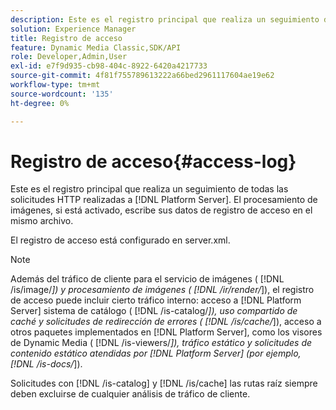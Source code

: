 ```yaml
---
description: Este es el registro principal que realiza un seguimiento de todas las solicitudes HTTP realizadas a [!DNL Platform Server]. El procesamiento de imágenes, si está activado, escribe sus datos de registro de acceso en el mismo archivo.
solution: Experience Manager
title: Registro de acceso
feature: Dynamic Media Classic,SDK/API
role: Developer,Admin,User
exl-id: e7f9d935-cb98-404c-8922-6420a4217733
source-git-commit: 4f81f755789613222a66bed2961117604ae19e62
workflow-type: tm+mt
source-wordcount: '135'
ht-degree: 0%

---
```


# Registro de acceso{#access-log}

Este es el registro principal que realiza un seguimiento de todas las solicitudes HTTP realizadas a [!DNL Platform Server]. El procesamiento de imágenes, si está activado, escribe sus datos de registro de acceso en el mismo archivo.

El registro de acceso está configurado en server.xml.

>[!NOTE]
>
>Además del tráfico de cliente para el servicio de imágenes ( [!DNL /is/image/*]) y procesamiento de imágenes ( [!DNL /ir/render/*]), el registro de acceso puede incluir cierto tráfico interno: acceso a [!DNL Platform Server] sistema de catálogo ( [!DNL /is-catalog/*]), uso compartido de caché y solicitudes de redirección de errores ( [!DNL /is/cache/*]), acceso a otros paquetes implementados en [!DNL Platform Server], como los visores de Dynamic Media ( [!DNL /is-viewers/*]), tráfico estático y solicitudes de contenido estático atendidas por [!DNL Platform Server] (por ejemplo, [!DNL /is-docs/*]).

Solicitudes con [!DNL /is-catalog] y [!DNL /is/cache] las rutas raíz siempre deben excluirse de cualquier análisis de tráfico de cliente.

